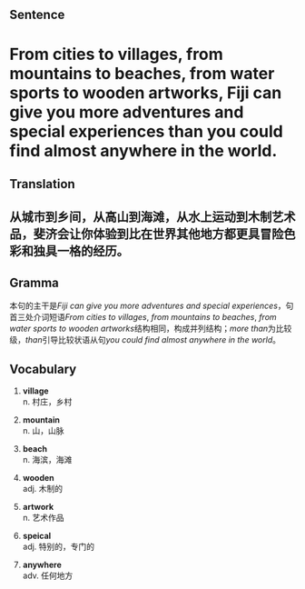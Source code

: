 ## Sentence       

<h1>From cities to villages, from mountains to beaches, from water sports to wooden artworks, Fiji can give you more adventures and special experiences than you could find almost anywhere in the world.</h1>

## Translation       

<h2>从城市到乡间，从高山到海滩，从水上运动到木制艺术品，斐济会让你体验到比在世界其他地方都更具冒险色彩和独具一格的经历。</h2>

## Gramma         

本句的主干是*Fiji can give you more adventures and special experiences*，句首三处介词短语*From cities to villages*, *from mountains to beaches*, *from water sports to wooden artworks*结构相同，构成并列结构；*more than*为比较级，*than*引导比较状语从句*you could find almost anywhere in the world*。      


## Vocabulary   

1. **village**        
n. 村庄，乡村        

2. **mountain**       
n. 山，山脉        

3. **beach**        
n. 海滨，海滩         

4. **wooden**        
adj. 木制的        

5. **artwork**        
n. 艺术作品        

6. **speical**         
adj. 特别的，专门的         

7. **anywhere**        
adv. 任何地方        
